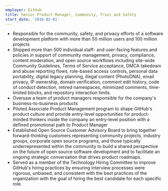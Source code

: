 ```yaml
---
employer: GitHub
title: Senior Product Manager, Community, Trust and Safety
start_date: '2016-02-01'
---
```


* Responsible for the community, safety, and privacy efforts of a software development platform with more than 50 million users and 100 million projects
* Shipped more than 500 individual staff- and user-facing features and policies in support of community management, privacy, compliance, content moderation, and open source workflows including site-wide Community Guidelines, Terms of Service acceptance, DMCA takedown and abuse reporting flows, role-based access controls, personal data portability, digital legacy planning, illegal content (PhotoDNA), email privacy, IP ownership, domain verification, comment edit history, code of conduct detection, retired namespaces, minimized comments, time-limited blocks, and repository interaction limits.
* Oversaw a team of product managers responsible for the company's business-to-business products
* Piloted Associate Product Management program to shape GitHub's product culture and provide entry-level opportunities for product-minded thinkers inside the company an entry-level position with a defined promotional path to Product Manager
* Established Open Source Customer Advisory Board to bring together forward-thinking customers representing community projects, industry groups, corporate open source programs, and those typically underrepresented within the community to build a shared perspective on the future of open source software development and to facilitate an ongoing strategic conversation that drives product roadmaps.
* Served as a member of the Technology Hiring Committee to improve GitHub's hiring practices by ensuring interview processes were rigorous, unbiased, and consistent with the best practices of the organization with the goal of hiring the best candidate for each specific role.
